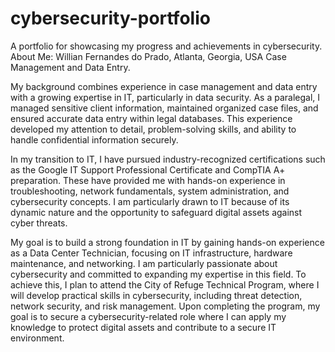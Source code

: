 # cybersecurity-portfolio
A portfolio for showcasing my progress and achievements in cybersecurity.
About Me:
Willian Fernandes do Prado,
Atlanta, Georgia, USA
Case Management and Data Entry.

My background combines experience in case management and data entry with a growing expertise in IT, particularly in data security. As a paralegal, I managed sensitive client information, maintained organized case files, and ensured accurate data entry within legal databases. This experience developed my attention to detail, problem-solving skills, and ability to handle confidential information securely.

In my transition to IT, I have pursued industry-recognized certifications such as the Google IT Support Professional Certificate and CompTIA A+ preparation. These have provided me with hands-on experience in troubleshooting, network fundamentals, system administration, and cybersecurity concepts. I am particularly drawn to IT because of its dynamic nature and the opportunity to safeguard digital assets against cyber threats.

My goal is to build a strong foundation in IT by gaining hands-on experience as a Data Center Technician, focusing on IT infrastructure, hardware maintenance, and networking. I am particularly passionate about cybersecurity and committed to expanding my expertise in this field. To achieve this, I plan to attend the City of Refuge Technical Program, where I will develop practical skills in cybersecurity, including threat detection, network security, and risk management. Upon completing the program, my goal is to secure a cybersecurity-related role where I can apply my knowledge to protect digital assets and contribute to a secure IT environment.
